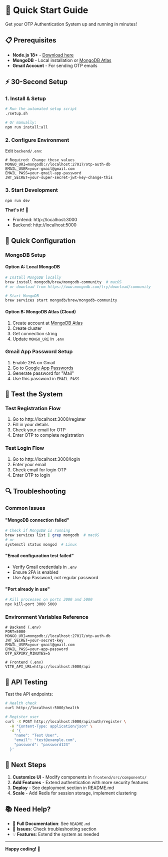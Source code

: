 # 🚀 Quick Start Guide

Get your OTP Authentication System up and running in minutes!

## 📋 Prerequisites

- **Node.js 18+** - [Download here](https://nodejs.org/)
- **MongoDB** - Local installation or [MongoDB Atlas](https://www.mongodb.com/cloud/atlas)
- **Gmail Account** - For sending OTP emails

## ⚡ 30-Second Setup

### 1. Install & Setup
```bash
# Run the automated setup script
./setup.sh

# Or manually:
npm run install:all
```

### 2. Configure Environment
Edit `backend/.env`:
```env
# Required: Change these values
MONGO_URI=mongodb://localhost:27017/otp-auth-db
EMAIL_USER=your-gmail@gmail.com
EMAIL_PASS=your-gmail-app-password
JWT_SECRET=your-super-secret-jwt-key-change-this
```

### 3. Start Development
```bash
npm run dev
```

**That's it!** 🎉 
- Frontend: http://localhost:3000
- Backend: http://localhost:5000

## 🔧 Quick Configuration

### MongoDB Setup
#### Option A: Local MongoDB
```bash
# Install MongoDB locally
brew install mongodb/brew/mongodb-community  # macOS
# or download from https://www.mongodb.com/try/download/community

# Start MongoDB
brew services start mongodb/brew/mongodb-community
```

#### Option B: MongoDB Atlas (Cloud)
1. Create account at [MongoDB Atlas](https://www.mongodb.com/cloud/atlas)
2. Create cluster
3. Get connection string
4. Update `MONGO_URI` in `.env`

### Gmail App Password Setup
1. Enable 2FA on Gmail
2. Go to [Google App Passwords](https://myaccount.google.com/apppasswords)
3. Generate password for "Mail"
4. Use this password in `EMAIL_PASS`

## 🧪 Test the System

### Test Registration Flow
1. Go to http://localhost:3000/register
2. Fill in your details
3. Check your email for OTP
4. Enter OTP to complete registration

### Test Login Flow
1. Go to http://localhost:3000/login
2. Enter your email
3. Check email for login OTP
4. Enter OTP to login

## 🔍 Troubleshooting

### Common Issues

#### "MongoDB connection failed"
```bash
# Check if MongoDB is running
brew services list | grep mongodb  # macOS
# or
systemctl status mongod  # Linux
```

#### "Email configuration test failed"
- Verify Gmail credentials in `.env`
- Ensure 2FA is enabled
- Use App Password, not regular password

#### "Port already in use"
```bash
# Kill processes on ports 3000 and 5000
npx kill-port 3000 5000
```

### Environment Variables Reference
```env
# Backend (.env)
PORT=5000
MONGO_URI=mongodb://localhost:27017/otp-auth-db
JWT_SECRET=your-secret-key
EMAIL_USER=your-gmail@gmail.com
EMAIL_PASS=your-app-password
OTP_EXPIRY_MINUTES=5
```

```env
# Frontend (.env)
VITE_API_URL=http://localhost:5000/api
```

## 📱 API Testing

Test the API endpoints:

```bash
# Health check
curl http://localhost:5000/health

# Register user
curl -X POST http://localhost:5000/api/auth/register \
  -H "Content-Type: application/json" \
  -d '{
    "name": "Test User",
    "email": "test@example.com", 
    "password": "password123"
  }'
```

## 🎯 Next Steps

1. **Customize UI** - Modify components in `frontend/src/components/`
2. **Add Features** - Extend authentication with more security features
3. **Deploy** - See deployment section in README.md
4. **Scale** - Add Redis for session storage, implement clustering

## 📚 Need Help?

- 📖 **Full Documentation**: See `README.md`
- 🐛 **Issues**: Check troubleshooting section
- 💡 **Features**: Extend the system as needed

---

**Happy coding! 🚀**
